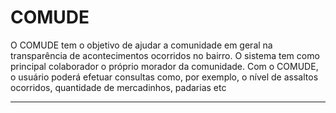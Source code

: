 # COMUDE

O  COMUDE  tem  o  objetivo  de  ajudar  a  comunidade  em  geral na transparência  de  acontecimentos 
ocorridos  no  bairro.  O  sistema  tem  como principal  colaborador  o  próprio  morador  da  comunidade. 
Com  o  COMUDE,  o usuário  poderá  efetuar  consultas  como,  por  exemplo,  o  nível de  assaltos ocorridos,
quantidade de mercadinhos, padarias etc

--------------------------------------------------------------------------------------------------------
